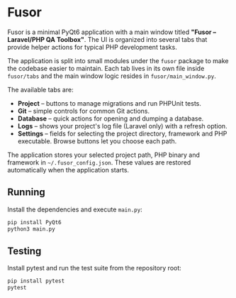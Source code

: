 # Fusor

Fusor is a minimal PyQt6 application with a main window titled
**"Fusor – Laravel/PHP QA Toolbox"**. The UI is organized into several tabs
that provide helper actions for typical PHP development tasks.

The application is split into small modules under the `fusor` package to make
the codebase easier to maintain. Each tab lives in its own file inside
`fusor/tabs` and the main window logic resides in `fusor/main_window.py`.

The available tabs are:

-   **Project** – buttons to manage migrations and run PHPUnit tests.
-   **Git** – simple controls for common Git actions.
-   **Database** – quick actions for opening and dumping a database.
-   **Logs** – shows your project's log file (Laravel only) with a refresh option.
-   **Settings** – fields for selecting the project directory, framework and PHP executable.
    Browse buttons let you choose each path.

The application stores your selected project path, PHP binary and framework in
`~/.fusor_config.json`. These values are restored automatically when the
application starts.

## Running

Install the dependencies and execute `main.py`:

```bash
pip install PyQt6
python3 main.py
```

## Testing

Install pytest and run the test suite from the repository root:

```bash
pip install pytest
pytest
```
